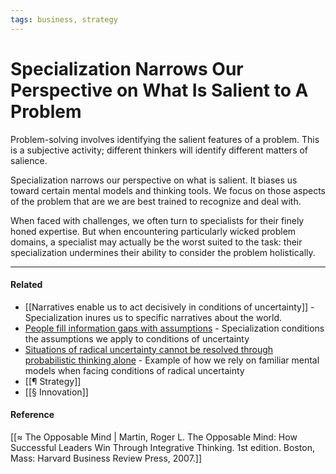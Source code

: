 ```yaml
---
tags: business, strategy
---
```

# Specialization Narrows Our Perspective on What Is Salient to A Problem

Problem-solving involves identifying the salient features of a problem. This is a subjective activity; different thinkers will identify different matters of salience.

Specialization narrows our perspective on what is salient. It biases us toward certain mental models and thinking tools. We focus on those aspects of the problem that are we are best trained to recognize and deal with.

When faced with challenges, we often turn to specialists for their finely honed expertise. But when encountering particularly wicked problem domains, a specialist may actually be the worst suited to the task: their specialization undermines their ability to consider the problem holistically.

---

#### Related

- [[Narratives enable us to act decisively in conditions of uncertainty]] - Specialization inures us to specific narratives about the world.
- [People fill information gaps with assumptions](https://publish.obsidian.md/mobydiction/notes/People+fill+information+gaps+with+assumptions) \- Specialization conditions the assumptions we apply to conditions of uncertainty
- [Situations of radical uncertainty cannot be resolved through probabilistic thinking alone](https://publish.obsidian.md/mobydiction/notes/Situations+of+radical+uncertainty+cannot+be+resolved+through+probabilistic+thinking+alone) \- Example of how we rely on familiar mental models when facing conditions of radical uncertainty
- [[¶ Strategy]]
- [[§ Innovation]]

#### Reference

[[≈ The Opposable Mind | Martin, Roger L. The Opposable Mind: How Successful Leaders Win Through Integrative Thinking. 1st edition. Boston, Mass: Harvard Business Review Press, 2007.]]
